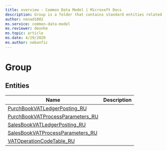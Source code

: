```yaml
---
title: overview - Common Data Model | Microsoft Docs
description: Group is a folder that contains standard entities related to the Common Data Model.
author: nenad1002
ms.service: common-data-model
ms.reviewer: deonhe
ms.topic: article
ms.date: 4/29/2020
ms.author: nebanfic
---
```


# Group


## Entities

|Name|Description|
|---|---|
|[PurchBookVATLedgerPosting_RU](PurchBookVATLedgerPosting_RU.md)||
|[PurchBookVATProcessParameters_RU](PurchBookVATProcessParameters_RU.md)||
|[SalesBookVATLedgerPosting_RU](SalesBookVATLedgerPosting_RU.md)||
|[SalesBookVATProcessParameters_RU](SalesBookVATProcessParameters_RU.md)||
|[VATOperationCodeTable_RU](VATOperationCodeTable_RU.md)||
